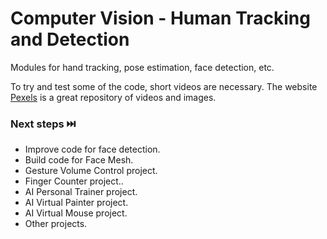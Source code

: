 # Computer Vision - Human Tracking and Detection
Modules for hand tracking, pose estimation, face detection, etc. 

To try and test some of the code, short videos are necessary. The website [Pexels](https://www.pexels.com) is a great repository of videos and images.

### Next steps ⏭️
- Improve code for face detection.
- Build code for Face Mesh.
- Gesture Volume Control project.
- Finger Counter project..
- AI Personal Trainer project.
- AI Virtual Painter project.
- AI Virtual Mouse project.
- Other projects.
